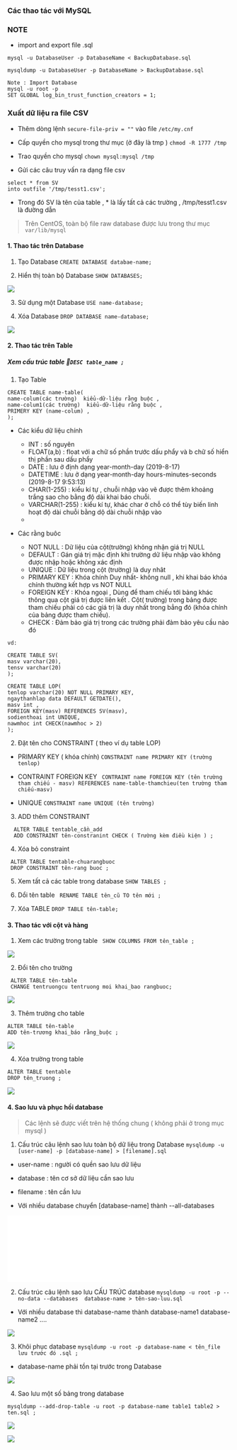 ### Các thao tác với MySQL 
### NOTE
- import and export file .sql
```
mysql -u DatabaseUser -p DatabaseName < BackupDatabase.sql

mysqldump -u DatabaseUser -p DatabaseName > BackupDatabase.sql

Note : Import Database
mysql -u root -p
SET GLOBAL log_bin_trust_function_creators = 1;

```
### Xuất dữ liệu ra file CSV
- Thêm dòng lệnh ` secure-file-priv = "" ` vào file `/etc/my.cnf`

- Cấp quyền cho mysql trong thư mục (ở đây là tmp ) 
` chmod -R 1777 /tmp `
- Trao quyền cho mysql 
` chown mysql:mysql /tmp `


- Gửi các câu truy vấn ra dạng file csv
```
select * from SV 
into outfile '/tmp/tesst1.csv';
```
- Trong đó SV là tên của table , * là lấy tất cả các trường  , /tmp/tesst1.csv là đường dẫn 




> Trên CentOS, toàn bộ file raw database được lưu trong thư mục `var/lib/mysql ` 

#### 1. Thao tác trên Database

1. Tạo Database 
` CREATE DATABASE databae-name; `

2. Hiển thị toàn bộ Database
` SHOW DATABASES; `

![](../images/1.png)

3. Sử dụng một Database 
` USE name-database; `

4. Xóa Database
` DROP DATABASE name-database; `

![](../images/2.png)


#### 2. Thao tác trên Table 
##### Xem cấu trúc table ` DESC table_name ; `
1. Tạo Table

```
CREATE TABLE name-table(
name-colum(các trường)  kiểu-dữ-liệu rằng buộc ,
name-colum1(các trường)  kiểu-dữ-liệu rằng buộc ,
PRIMERY KEY (name-colum) ,
);
```
- Các kiểu dữ liệu chính 
	- INT : số nguyên
	- FLOAT(a,b) : float với a chữ số phần trước dấu phẩy và b chữ số hiển thị phần sau dấu phẩy
	- DATE : lưu ở định dạng year-month-day (2019-8-17)
	- DATETIME : lưu ở dạng year-month-day hours-minutes-seconds (2019-8-17 9:53:13)
	- CHAR(1-255) : kiểu kí tự , chuỗi nhập vào vẽ được thêm khoảng trắng sao cho bằng độ dài khai báo chuỗi.
	- VARCHAR(1-255) : kiểu kí tự, khác char ở chỗ có thể tùy biến linh hoạt độ dài chuỗi bằng dộ dài chuỗi nhập vào
	- 

- Các rằng buôc 
	- NOT NULL : Dữ liệu của cột(trường) không nhận giá trị NULL
	- DEFAULT  : Gán giá trị mặc định khi trường dữ liệu nhập vào không được nhập hoặc không xác định
	- UNIQUE : Dữ liệu trong cột (trường) là duy nhât 
	- PRIMARY KEY : Khóa chính Duy nhất- không null , khi khai báo khóa chính thường kết hợp vs NOT NULL
	- FOREIGN KEY : Khóa ngoại , Dùng để tham chiếu tới bảng khác thông qua cột giá trị được liên kết . 
		Cột( trường) trong bảng được tham chiếu phải có các giá trị là duy nhất trong bẳng đó (khóa chính của bảng được tham chiếu).
	- CHECK : Đảm bảo giá trị trong các trường phải đảm bảo yêu cầu nào đó 

```
vd:

CREATE TABLE SV(
masv varchar(20),
tensv varchar(20)
);

CREATE TABLE LOP(
tenlop varchar(20) NOT NULL PRIMARY KEY,
ngaythanhlap data DEFAULT GETDATE(),
masv int ,
FOREIGN KEY(masv) REFERENCES SV(masv),
sodienthoai int UNIQUE,
nawmhoc int CHECK(nawmhoc > 2)
);

```

2. Đặt tên cho CONSTRAINT ( theo ví dụ table LOP) 

- PRIMARY KEY ( khóa chính)
` CONSTRAINT name PRIMARY KEY (trường tenlop) `

- CONTRAINT FOREIGN KEY
` CONTRAINT name FOREIGN KEY (tên trường tham chiếu - masv) REFERENCES name-table-thamchieu(ten trường tham chiếu-masv)`

- UNIQUE
`CONSTRAINT name UNIQUE (tên trường) `

3. ADD thêm CONSTRAINT 

```
  ALTER TABLE tentable_cần_add
  ADD CONSTRAINT tên-constranint CHECK ( Trường kèm điều kiện ) ;
```
4. Xóa bỏ constraint 

```
 ALTER TABLE tentable-chuarangbuoc
 DROP CONSTRAINT tên-rang buoc ;
```

5. Xem tất cả các table trong database
` SHOW TABLES ; `

6. Dổi tên table 
` RENAME TABLE tên_cũ TO tên mới ;`

7. Xóa TABLE
` DROP TABLE tên-table; `


#### 3. Thao tác với cột và hàng

1. Xem các trường trong table
` SHOW COLUMNS FROM tên_table ;`

![](../images/3.png)


2. Đổi tên cho trường 
```
 ALTER TABLE tên-table
 CHANGE tentruongcu tentruong moi khai_bao rangbuoc;
```

![](../images/4.png)


3. Thêm trường cho table
```
ALTER TABLE tên-table
ADD tên-trương khai_báo rằng_buộc ;
```

![](../images/5.png) 


4. Xóa trường trong table 
```
ALTER TABLE tentable
DROP tên_truong ;
```

![](../images/6.png)


#### 4. Sao lưu và phục hồi database
> Các lệnh sẽ được viết trên hệ thống chung ( không phải ở trong mục mysql )


1. Cấu trúc câu lệnh sao lưu toàn bộ dữ liệu trong Database
` mysqldump -u [user-name] -p [database-name] > [filename].sql `
- user-name : người có quền sao lưu dữ liệu 
- database : tên cơ sở dữ liệu cần sao lưu 
- filename : tên cần lưu 

- Với nhiều database chuyển [database-name] thành --all-databases 


![](../images/7.img) 

2. Cấu trúc câu lệnh sao lưu CẤU TRÚC database 
` mysqldump -u root -p --no-data --databases  database-name > tên-sao-luu.sql `

- Với nhiều database thì database-name thành database-name1 database-name2 ....


![](../images/8.png) 


3. Khôi phục database 
` mysqldump -u root -p database-name < tên_file lưu trước đó .sql ; `

- database-name phải tồn tại trước trong Database 

![](../images/9.png)

4. Sao lưu một số bảng trong database 

` mysqldump --add-drop-table -u root -p database-name table1 table2 > ten.sql ; `

![](../images/10.png) 


![](../images/11.png)






























































